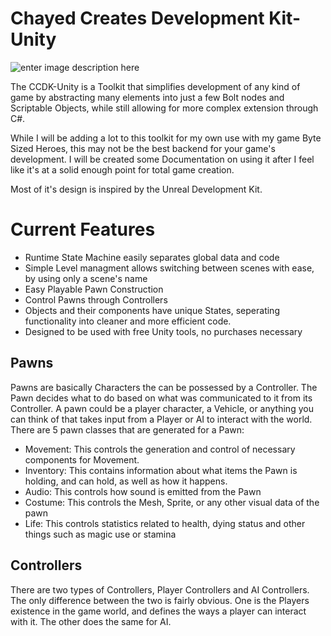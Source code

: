 # Chayed Creates Development Kit-Unity

  ![enter image description
       here](https://media0.giphy.com/media/N3DdJvRCQxkEpZpO9V/giphy.gif)

The CCDK-Unity is a Toolkit that simplifies development of any kind of game by abstracting many elements into just a few Bolt nodes and Scriptable Objects, while still allowing for more complex extension through C#. 

While I will be adding a lot to this toolkit for my own use with my game Byte Sized Heroes, this may not be the best backend for your game's development. I will be created some Documentation on using it after I feel like it's at a solid enough point for total game creation.

Most of it's design is inspired by the Unreal Development Kit.

# Current Features
- Runtime State Machine easily separates global data and code
- Simple Level managment allows switching between scenes with ease, by using only a scene's name
- Easy Playable Pawn Construction
- Control Pawns through Controllers
- Objects and their components have unique States, seperating functionality into cleaner and more efficient code.
- Designed to be used with free Unity tools, no purchases necessary 

## Pawns
Pawns are basically Characters the can be possessed by a Controller. The Pawn decides what to do based on what was communicated to it from its Controller. A pawn could be a player character, a Vehicle, or anything you can think of that takes input from a Player or AI to interact with the world. There are 5 pawn classes that are generated for a Pawn:
- Movement: This controls the generation and control of necessary components for Movement.
- Inventory: This contains information about what items the Pawn is holding, and can hold, as well as how it happens.
- Audio: This controls how sound is emitted from the Pawn
- Costume: This controls the Mesh, Sprite, or any other visual data of the pawn
- Life: This controls statistics related to health, dying status and other things such as magic use or stamina

## Controllers
There are two types of Controllers, Player Controllers and AI Controllers. The only difference between the two is fairly obvious. One is the Players existence in the game world, and defines the ways a player can interact with it. The other does the same for AI.
